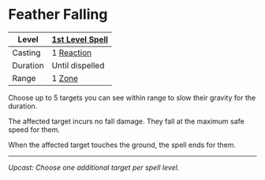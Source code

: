 # Feather Falling

| Level    | [1st Level Spell](1st%20Level%20Spells.md)                        |
| -------- | ----------------------------------------------------------------- |
| Casting  | 1 [Reaction](../../../../Game%20Procedures/Combat/Reaction.md)    |
| Duration | Until dispelled                                                   |
| Range    | 1 [Zone](../../../../Game%20Procedures/Core%20Procedures/Zone.md) |

Choose up to 5 targets you can see within range to slow their gravity for the duration.

The affected target incurs no fall damage. They fall at the maximum safe speed for them.

When the affected target touches the ground, the spell ends for them.

---
*Upcast: Choose one additional target per spell level.*
